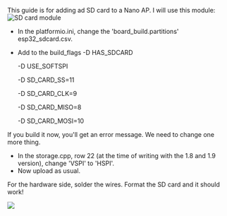 This guide is for adding ad SD card to a Nano AP. I will use this module: ![SD card module](https://electropeak.com/learn/wp-content/uploads/2019/05/ds3231-sd-module-pinout.jpg)

* In the platformio.ini, change the 'board_build.partitions' esp32_sdcard.csv.
* Add to the build_flags
	-D HAS_SDCARD

	-D USE_SOFTSPI

	-D SD_CARD_SS=11

	-D SD_CARD_CLK=9

	-D SD_CARD_MISO=8

	-D SD_CARD_MOSI=10


If you build it now, you'll get an error message. We need to change one more thing.
* In the storage.cpp, row 22 (at the time of writing with the 1.8 and 1.9 version), change 'VSPI' to 'HSPI'.
* Now upload as usual.

For the hardware side, solder the wires. Format the SD card and it should work!

![](https://i.imgur.com/ETUs1Gs.png)
